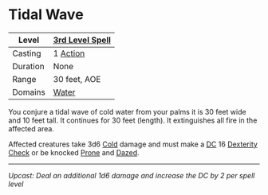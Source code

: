 # Tidal Wave

| Level    | [3rd Level Spell](3rd%20Level%20Spells.md)          |
| -------- | --------------------------------------------------- |
| Casting  | 1 [Action](../../../../Game%20Procedures/Action.md) |
| Duration | None                                                |
| Range    | 30 feet, AOE                                        |
| Domains  | [Water](../../../Spell%20Domains/Water.md)          |

You conjure a tidal wave of cold water from your palms it is 30 feet wide and 10 feet tall. It continues for 30 feet (length). It extinguishes all fire in the affected area.

Affected creatures take 3d6 [Cold](../../../../Damage%20Types/Cold.md) damage and must make a [DC](../../../../Game%20Procedures/DC.md) 16 [Dexterity](../../../../Player%20Characters/Chosen%20Statistics/Dexterity.md) [Check](../../../../Game%20Procedures/Check.md) or be knocked [Prone](../../../../Conditions/Prone.md) and [Dazed](../../../../Conditions/Dazed.md).

---
*Upcast: Deal an additional 1d6 damage and increase the DC by 2 per spell level*
